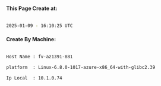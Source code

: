 
   
#### This Page Create at:

```bash

2025-01-09 - 16:10:25 UTC

```

#### Create By Machine:

```bash

Host Name : fv-az1391-881

platform  : Linux-6.8.0-1017-azure-x86_64-with-glibc2.39

Ip Local  : 10.1.0.74

```

